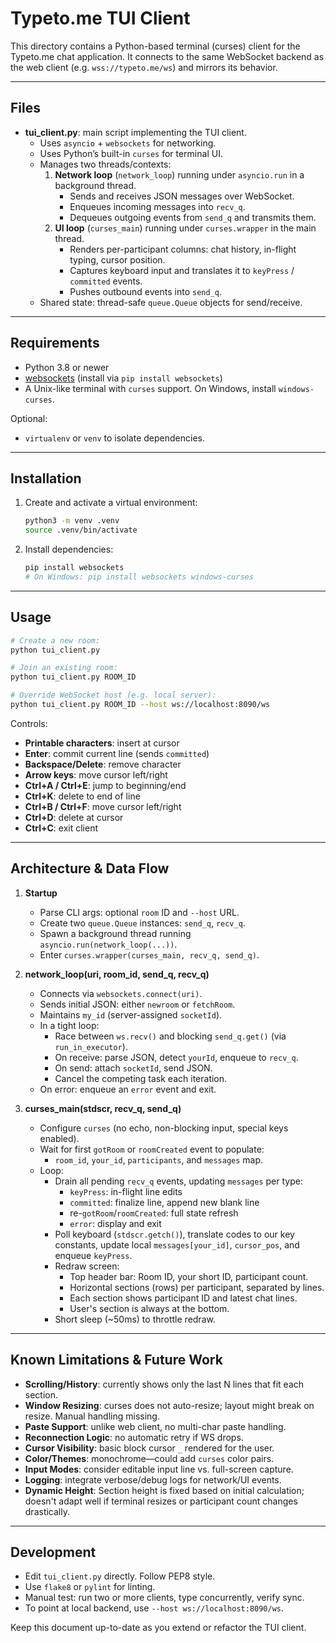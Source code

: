 # Typeto.me TUI Client

This directory contains a Python-based terminal (curses) client for the Typeto.me chat application.
It connects to the same WebSocket backend as the web client (e.g. `wss://typeto.me/ws`) and mirrors its behavior.

---

## Files

- **tui_client.py**: main script implementing the TUI client.
  - Uses `asyncio` + `websockets` for networking.
  - Uses Python’s built-in `curses` for terminal UI.
  - Manages two threads/contexts:
    1. **Network loop** (`network_loop`) running under `asyncio.run` in a background thread.
       - Sends and receives JSON messages over WebSocket.
       - Enqueues incoming messages into `recv_q`.
       - Dequeues outgoing events from `send_q` and transmits them.
    2. **UI loop** (`curses_main`) running under `curses.wrapper` in the main thread.
       - Renders per-participant columns: chat history, in-flight typing, cursor position.
       - Captures keyboard input and translates it to `keyPress` / `committed` events.
       - Pushes outbound events into `send_q`.
  - Shared state: thread-safe `queue.Queue` objects for send/receive.

---

## Requirements

- Python 3.8 or newer
- [websockets](https://pypi.org/project/websockets/) (install via `pip install websockets`)
- A Unix-like terminal with `curses` support. On Windows, install `windows-curses`.

Optional:
- `virtualenv` or `venv` to isolate dependencies.

---

## Installation

1. Create and activate a virtual environment:
   ```bash
   python3 -m venv .venv
   source .venv/bin/activate
   ```
2. Install dependencies:
   ```bash
   pip install websockets
   # On Windows: pip install websockets windows-curses
   ```

---

## Usage

```bash
# Create a new room:
python tui_client.py

# Join an existing room:
python tui_client.py ROOM_ID

# Override WebSocket host (e.g. local server):
python tui_client.py ROOM_ID --host ws://localhost:8090/ws
```

Controls:
- **Printable characters**: insert at cursor
- **Enter**: commit current line (sends `committed`)
- **Backspace/Delete**: remove character
- **Arrow keys**: move cursor left/right
- **Ctrl+A / Ctrl+E**: jump to beginning/end
- **Ctrl+K**: delete to end of line
- **Ctrl+B / Ctrl+F**: move cursor left/right
- **Ctrl+D**: delete at cursor
- **Ctrl+C**: exit client

---

## Architecture & Data Flow

1. **Startup**
   - Parse CLI args: optional `room` ID and `--host` URL.
   - Create two `queue.Queue` instances: `send_q`, `recv_q`.
   - Spawn a background thread running `asyncio.run(network_loop(...))`.
   - Enter `curses.wrapper(curses_main, recv_q, send_q)`.

2. **network_loop(uri, room_id, send_q, recv_q)**
   - Connects via `websockets.connect(uri)`.
   - Sends initial JSON: either `newroom` or `fetchRoom`.
   - Maintains `my_id` (server-assigned `socketId`).
   - In a tight loop:
     - Race between `ws.recv()` and blocking `send_q.get()` (via `run_in_executor`).
     - On receive: parse JSON, detect `yourId`, enqueue to `recv_q`.
     - On send: attach `socketId`, send JSON.
     - Cancel the competing task each iteration.
   - On error: enqueue an `error` event and exit.

3. **curses_main(stdscr, recv_q, send_q)**
   - Configure `curses` (no echo, non-blocking input, special keys enabled).
   - Wait for first `gotRoom` or `roomCreated` event to populate:
     - `room_id`, `your_id`, `participants`, and `messages` map.
   - Loop:
     - Drain all pending `recv_q` events, updating `messages` per type:
       - `keyPress`: in-flight line edits
       - `committed`: finalize line, append new blank line
       - re-`gotRoom`/`roomCreated`: full state refresh
       - `error`: display and exit
     - Poll keyboard (`stdscr.getch()`), translate codes to our key constants,
       update local `messages[your_id]`, `cursor_pos`, and enqueue `keyPress`.
     - Redraw screen:
       - Top header bar: Room ID, your short ID, participant count.
       - Horizontal sections (rows) per participant, separated by lines.
       - Each section shows participant ID and latest chat lines.
       - User's section is always at the bottom.
     - Short sleep (~50ms) to throttle redraw.

---

## Known Limitations & Future Work
- **Scrolling/History**: currently shows only the last N lines that fit each section.
- **Window Resizing**: curses does not auto-resize; layout might break on resize. Manual handling missing.
- **Paste Support**: unlike web client, no multi-char paste handling.
- **Reconnection Logic**: no automatic retry if WS drops.
- **Cursor Visibility**: basic block cursor `_` rendered for the user.
- **Color/Themes**: monochrome—could add `curses` color pairs.
- **Input Modes**: consider editable input line vs. full-screen capture.
- **Logging**: integrate verbose/debug logs for network/UI events.
- **Dynamic Height**: Section height is fixed based on initial calculation; doesn't adapt well if terminal resizes or participant count changes drastically.

---

## Development

- Edit `tui_client.py` directly. Follow PEP8 style.
- Use `flake8` or `pylint` for linting.
- Manual test: run two or more clients, type concurrently, verify sync.
- To point at local backend, use `--host ws://localhost:8090/ws`.

Keep this document up-to-date as you extend or refactor the TUI client.

